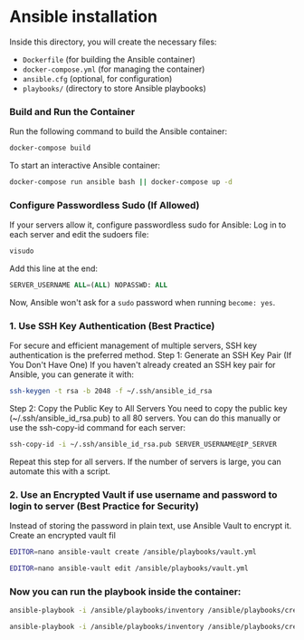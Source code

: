 # Ansible installation
<p>Inside this directory, you will create the necessary files:</p><ul><li>
  <code>Dockerfile</code> (for building the Ansible container)</li><li>
  <code>docker-compose.yml</code> (for managing the container)</li><li>
  <code>ansible.cfg</code> (optional, for configuration)</li><li>
  <code>playbooks/</code> (directory to store Ansible playbooks)</li></ul>


### Build and Run the Container
Run the following command to build the Ansible container:
```bash
docker-compose build
```
To start an interactive Ansible container:
```bash
docker-compose run ansible bash || docker-compose up -d 
```

### Configure Passwordless Sudo (If Allowed)
If your servers allow it, configure passwordless sudo for Ansible:
Log in to each server and edit the sudoers file:
```bash
visudo
```
Add this line at the end:
```sql
SERVER_USERNAME ALL=(ALL) NOPASSWD: ALL
```
Now, Ansible won't ask for a <code>sudo</code> password when running <code>become: yes</code>.

### 1. Use SSH Key Authentication (Best Practice)
For secure and efficient management of multiple servers, SSH key authentication is the preferred method.
Step 1: Generate an SSH Key Pair (If You Don't Have One)
If you haven't already created an SSH key pair for Ansible, you can generate it with:
```bash
ssh-keygen -t rsa -b 2048 -f ~/.ssh/ansible_id_rsa
```
Step 2: Copy the Public Key to All Servers
You need to copy the public key (~/.ssh/ansible_id_rsa.pub) to all 80 servers. You can do this manually or use the ssh-copy-id command for each server:
```bash
ssh-copy-id -i ~/.ssh/ansible_id_rsa.pub SERVER_USERNAME@IP_SERVER
```
Repeat this step for all servers. If the number of servers is large, you can automate this with a script.

### 2. Use an Encrypted Vault if use username and password to login to server (Best Practice for Security)
Instead of storing the password in plain text, use Ansible Vault to encrypt it.
Create an encrypted vault fil 
```bash
EDITOR=nano ansible-vault create /ansible/playbooks/vault.yml
```
```bash
EDITOR=nano ansible-vault edit /ansible/playbooks/vault.yml
```

### Now you can run the playbook inside the container:
```bash
ansible-playbook -i /ansible/playbooks/inventory /ansible/playbooks/create_directory.yml 
```
```bash
ansible-playbook -i /ansible/playbooks/inventory /ansible/playbooks/create_directory.yml --ask-vault-pass
```

